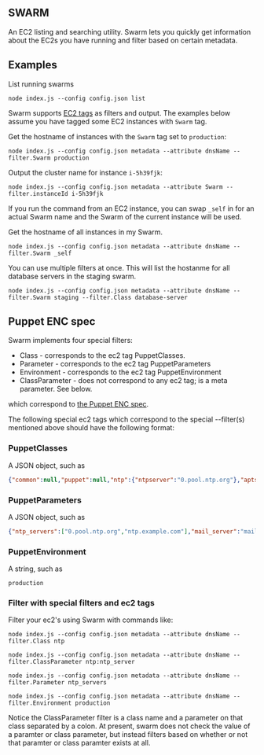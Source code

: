 SWARM
-----

An EC2 listing and searching utility. Swarm lets you quickly get information about the EC2s you have running and filter based on certain metadata.

## Examples

List running swarms

    node index.js --config config.json list

Swarm supports [EC2 tags](http://docs.amazonwebservices.com/AWSEC2/latest/UserGuide/Using_Tags.html)
as filters and output. The examples below assume you have tagged some EC2
instances with `Swarm` tag.

Get the hostname of instances with the `Swarm` tag set to `production`:

    node index.js --config config.json metadata --attribute dnsName --filter.Swarm production

Output the cluster name for instance `i-5h39fjk`:

    node index.js --config config.json metadata --attribute Swarm --filter.instanceId i-5h39fjk

If you run the command from an EC2 instance, you can swap `_self` in for an actual Swarm name
and the Swarm of the current instance will be used.

Get the hostname of all instances in my Swarm.

    node index.js --config config.json metadata --attribute dnsName --filter.Swarm _self

You can use multiple filters at once. This will list the hostanme for all database servers in the staging swarm.

    node index.js --config config.json metadata --attribute dnsName --filter.Swarm staging --filter.Class database-server

## Puppet ENC spec

Swarm implements four special filters:

* Class - corresponds to the ec2 tag PuppetClasses.
* Parameter - corresponds to the ec2 tag PuppetParameters
* Environment - corresponds to the ec2 tag PuppetEnvironment
* ClassParameter - does not correspond to any ec2 tag; is a meta parameter. See below.

which correspond to [the Puppet ENC spec](http://docs.puppetlabs.com/guides/external_nodes.html#enc-output-format).

The following special ec2 tags which correspond to the special --filter(s) mentioned above should have the following format:

### PuppetClasses

A JSON object, such as

```json
{"common":null,"puppet":null,"ntp":{"ntpserver":"0.pool.ntp.org"},"aptsetup":{"additional_apt_repos":["deb localrepo.example.com/ubuntu lucid production","deb localrepo.example.com/ubuntu lucid vendor"]}}
```

### PuppetParameters

A JSON object, such as

```json
{"ntp_servers":["0.pool.ntp.org","ntp.example.com"],"mail_server":"mail.example.com","iburst":true}
```

### PuppetEnvironment

A string, such as

    production 

### Filter with special filters and ec2 tags

Filter your ec2's using Swarm with commands like:

    node index.js --config config.json metadata --attribute dnsName --filter.Class ntp

    node index.js --config config.json metadata --attribute dnsName --filter.ClassParameter ntp:ntp_server

    node index.js --config config.json metadata --attribute dnsName --filter.Parameter ntp_servers
    
    node index.js --config config.json metadata --attribute dnsName --filter.Environment production

Notice the ClassParameter filter is a class name and a parameter on that class separated by a colon.  At present, swarm does not check the value of a paramter or class parameter, but instead filters based on whether or not that paramter or class paramter exists at all.


